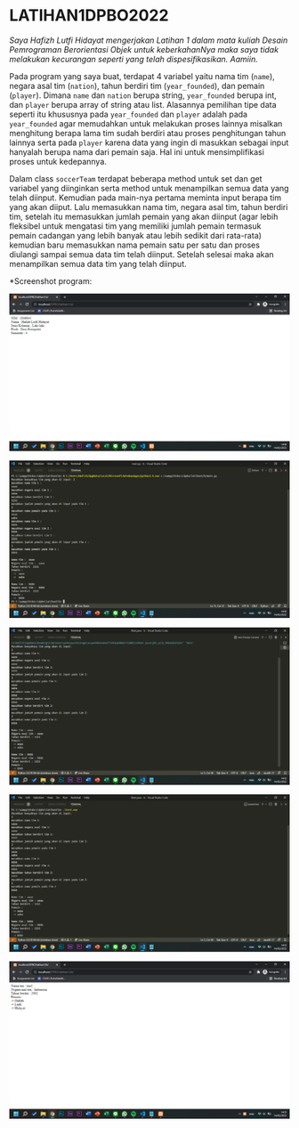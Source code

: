 # LATIHAN1DPBO2022

*Saya Hafizh Lutfi Hidayat mengerjakan Latihan 1 dalam mata kuliah
Desain Pemrograman Berorientasi Objek untuk keberkahanNya maka saya
tidak melakukan kecurangan seperti yang telah dispesifikasikan. Aamiin.*

Pada program yang saya buat, terdapat 4 variabel yaitu nama tim (`name`), negara asal tim (`nation`), tahun berdiri tim (`year_founded`), dan pemain (`player`). Dimana `name` dan `nation` berupa string, `year_founded` berupa int, dan `player` berupa array of string atau list. Alasannya pemilihan tipe data seperti itu khususnya pada `year_founded` dan `player` adalah pada `year_founded` agar memudahkan untuk melakukan proses lainnya misalkan menghitung berapa lama tim sudah berdiri atau proses penghitungan tahun lainnya serta pada `player` karena data yang ingin di masukkan sebagai input hanyalah berupa nama dari pemain saja. Hal ini untuk mensimplifikasi proses untuk kedepannya.

Dalam class `soccerTeam` terdapat beberapa method untuk set dan get variabel yang diinginkan serta method untuk menampilkan semua data yang telah diinput. Kemudian pada main-nya pertama meminta input berapa tim yang akan diiput. Lalu memasukkan nama tim, negara asal tim, tahun berdiri tim, setelah itu memasukkan jumlah pemain yang akan diinput (agar lebih fleksibel untuk mengatasi tim yang memiliki jumlah pemain termasuk pemain cadangan yang lebih banyak atau lebih sedikit dari rata-rata) kemudian baru memasukkan nama pemain satu per satu dan proses diulangi sampai semua data tim telah diinput. Setelah selesai maka akan menampilkan semua data tim yang telah diinput.

*Screenshot program:

![](https://github.com/hafizh24122002/LATIHAN1DPBO2022/blob/main/a/LatihanA.png)

![](https://github.com/hafizh24122002/LATIHAN1DPBO2022/blob/main/b/LatihanB_Python.png)

![](https://github.com/hafizh24122002/LATIHAN1DPBO2022/blob/main/b/LatihanB_Java.png)

![](https://github.com/hafizh24122002/LATIHAN1DPBO2022/blob/main/b/LatihanB_C++.png)

![](https://github.com/hafizh24122002/LATIHAN1DPBO2022/blob/main/b/LatihanB_PHP.png)

